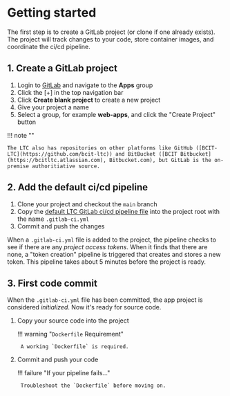 # Getting started

The first step is to create a GitLab project (or clone if one already exists). The project will track changes to your code, store container images, and coordinate the ci/cd pipeline.

## 1. Create a GitLab project

1. Login to [GitLab](https://issues.ltc.bcit.ca) and navigate to the **Apps** group
2. Click the [+] in the top navigation bar
3. Click **Create blank project** to create a new project
4. Give your project a name
5. Select a group, for example **web-apps**, and click the "Create Project" button

!!! note ""

    The LTC also has repositories on other platforms like GitHub ([BCIT-LTC](https://github.com/bcit-ltc)) and BitBucket ([BCIT Bitbucket](https://bcitltc.atlassian.com), Bitbucket.com), but GitLab is the on-premise authoritiative source.

## 2. Add the default ci/cd pipeline

1. Clone your project and checkout the `main` branch
1. Copy the [default LTC GitLab ci/cd pipeline file](https://issues.ltc.bcit.ca/-/snippets/60) into the project root with the name `.gitlab-ci.yml`
2. Commit and push the changes

When a `.gitlab-ci.yml` file is added to the project, the pipeline checks to see if there are any *project access tokens*. When it finds that there are none, a "token creation" pipeline is triggered that creates and stores a new token. This pipeline takes about 5 minutes before the project is ready.

## 3. First code commit

When the `.gitlab-ci.yml` file has been committed, the app project is considered *initialized*. Now it's ready for source code.

1. Copy your source code into the project

    !!! warning "`Dockerfile` Requirement"

        A working `Dockerfile` is required.

2. Commit and push your code

    !!! failure "If your pipeline fails..."

        Troubleshoot the `Dockerfile` before moving on.
